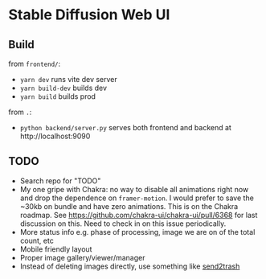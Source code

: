 # Stable Diffusion Web UI

## Build

from `frontend/`:

- `yarn dev` runs vite dev server
- `yarn build-dev` builds dev
- `yarn build` builds prod

from `.`:

- `python backend/server.py` serves both frontend and backend at http://localhost:9090

## TODO

- Search repo for "TODO"
- My one gripe with Chakra: no way to disable all animations right now and drop the dependence on
  `framer-motion`. I would prefer to save the ~30kb on bundle and have zero animations. This is on
  the Chakra roadmap. See https://github.com/chakra-ui/chakra-ui/pull/6368 for last discussion on
  this. Need to check in on this issue periodically.
- More status info e.g. phase of processing, image we are on of the total count, etc
- Mobile friendly layout
- Proper image gallery/viewer/manager
- Instead of deleting images directly, use something like [send2trash](https://pypi.org/project/Send2Trash/)
